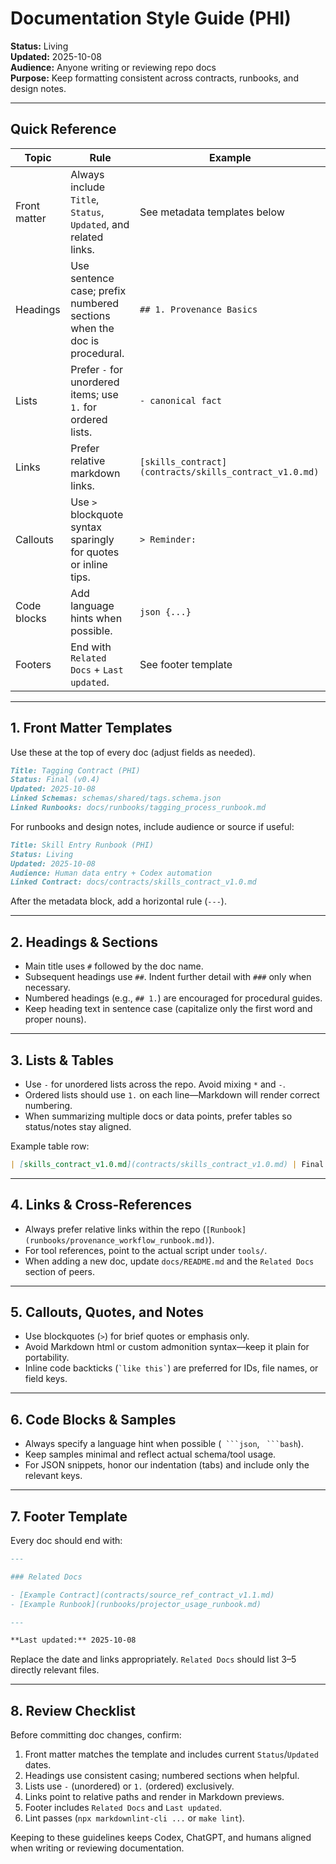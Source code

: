 # Documentation Style Guide (PHI)

**Status:** Living  
**Updated:** 2025-10-08  
**Audience:** Anyone writing or reviewing repo docs  
**Purpose:** Keep formatting consistent across contracts, runbooks, and design notes.

---

## Quick Reference

| Topic | Rule | Example |
| --- | --- | --- |
| Front matter | Always include `Title`, `Status`, `Updated`, and related links. | See metadata templates below |
| Headings | Use sentence case; prefix numbered sections when the doc is procedural. | `## 1. Provenance Basics` |
| Lists | Prefer `-` for unordered items; use `1.` for ordered lists. | `- canonical fact` |
| Links | Prefer relative markdown links. | `[skills_contract](contracts/skills_contract_v1.0.md)` |
| Callouts | Use `>` blockquote syntax sparingly for quotes or inline tips. | `> Reminder:` |
| Code blocks | Add language hints when possible. | ```json {...}``` |
| Footers | End with `Related Docs` + `Last updated`. | See footer template |

---

## 1. Front Matter Templates

Use these at the top of every doc (adjust fields as needed).

```markdown
Title: Tagging Contract (PHI)
Status: Final (v0.4)
Updated: 2025-10-08
Linked Schemas: schemas/shared/tags.schema.json
Linked Runbooks: docs/runbooks/tagging_process_runbook.md
```

For runbooks and design notes, include audience or source if useful:

```markdown
Title: Skill Entry Runbook (PHI)
Status: Living
Updated: 2025-10-08
Audience: Human data entry + Codex automation
Linked Contract: docs/contracts/skills_contract_v1.0.md
```

After the metadata block, add a horizontal rule (`---`).

---

## 2. Headings & Sections

- Main title uses `#` followed by the doc name.
- Subsequent headings use `##`. Indent further detail with `###` only when necessary.
- Numbered headings (e.g., `## 1.`) are encouraged for procedural guides.
- Keep heading text in sentence case (capitalize only the first word and proper nouns).

---

## 3. Lists & Tables

- Use `-` for unordered lists across the repo. Avoid mixing `*` and `-`.
- Ordered lists should use `1.` on each line—Markdown will render correct numbering.
- When summarizing multiple docs or data points, prefer tables so status/notes stay aligned.

Example table row:

```markdown
| [skills_contract_v1.0.md](contracts/skills_contract_v1.0.md) | Final | Skill family & node rules |
```

---

## 4. Links & Cross-References

- Always prefer relative links within the repo (`[Runbook](runbooks/provenance_workflow_runbook.md)`).
- For tool references, point to the actual script under `tools/`.
- When adding a new doc, update `docs/README.md` and the `Related Docs` section of peers.

---

## 5. Callouts, Quotes, and Notes

- Use blockquotes (`>`) for brief quotes or emphasis only.
- Avoid Markdown html or custom admonition syntax—keep it plain for portability.
- Inline code backticks (`` `like this` ``) are preferred for IDs, file names, or field keys.

---

## 6. Code Blocks & Samples

- Always specify a language hint when possible (` ```json`, ` ```bash`).
- Keep samples minimal and reflect actual schema/tool usage.
- For JSON snippets, honor our indentation (tabs) and include only the relevant keys.

---

## 7. Footer Template

Every doc should end with:

```markdown
---

### Related Docs

- [Example Contract](contracts/source_ref_contract_v1.1.md)
- [Example Runbook](runbooks/projector_usage_runbook.md)

---

**Last updated:** 2025-10-08
```

Replace the date and links appropriately. `Related Docs` should list 3–5 directly relevant files.

---

## 8. Review Checklist

Before committing doc changes, confirm:

1. Front matter matches the template and includes current `Status`/`Updated` dates.
2. Headings use consistent casing; numbered sections when helpful.
3. Lists use `-` (unordered) or `1.` (ordered) exclusively.
4. Links point to relative paths and render in Markdown previews.
5. Footer includes `Related Docs` and `Last updated`.
6. Lint passes (`npx markdownlint-cli ...` or `make lint`).

Keeping to these guidelines keeps Codex, ChatGPT, and humans aligned when writing or reviewing documentation.
